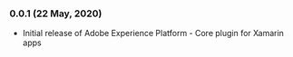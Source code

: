 ### 0.0.1 (22 May, 2020)
- Initial release of Adobe Experience Platform - Core plugin for Xamarin apps
